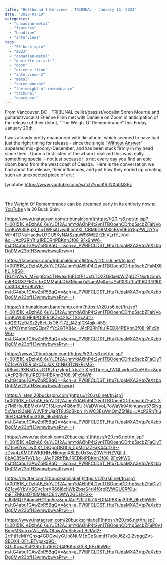 ```yaml
---
title: "Hellbound Interviews : TRIBUNAL - January 15, 2023"
date: "2023-01-19"
categories: 
  - "canadian-metal"
  - "features"
  - "headline"
  - "interviews"
tags: 
  - "20-buck-spin"
  - "2023"
  - "canadian-metal"
  - "danielle-griscti"
  - "doom"
  - "etienne-flinn"
  - "interviews-2"
  - "metal"
  - "soren-mourne"
  - "the-weight-of-remembrance"
  - "tribunal"
  - "vancouver"
---
```


From Vancouver, BC - TRIBUNAL cellist/bassist/vocalist Soren Mourne and guitarist/vocalist Etienne Flinn met with Danielle on Zoom in anticipation of the release of their debut, "The Weight Of Remembrance" this Friday, January 20th.

I was already pretty enamoured with the album, which seemed to have had just the right timing for release - since the single "[Without Answer](https://www.youtube.com/watch?v=Ltg9_5Eiyak)" appeared mid-gloomy-December, and has been stuck firmly in my head since then.  Upon a first listen of the album I realized this was really something special - not just because it's not every day you find an epic doom band from the west coast of Canada.  Here is the conversation we had about the release, their influences, and just how they ended up creating such an unexpected piece of art :

\[youtube https://www.youtube.com/watch?v=aKRrNXo0Q3E\]

 

The Weight Of Remembrance can be streamed early in its entirety now at [YouTube](https://r20.rs6.net/tn.jsp?f=00151K_eDzhA6_6uYJDf2AJhmYdA6IhP4t2yn1TBOoenCDrhp5scbZFaHITNwolNGxa9301jF1Almu-lNWjR6w4oOCvtgUAk15yZeoKa2xaqq_a_w4iTpux9229_Xaa-TjFMr4W-aXQ-34xAZT83H0IZw==&c=JAcP2RhTtlu1REDR4PBKnn3f08_9Fx9hW6-mJtG4abu1GAwZbR5BqQ==&ch=a_PWBFCLDST_Htu7tJpaMXA3Vtp7eXzbbDg0Mw23bfH3wmwbwvaRrw==) via 20 Buck Spin.

[https://www.instagram.com/tribunaldoom](https://r20.rs6.net/tn.jsp?f=00151K_eDzhA6_6uYJDf2AJhmYdA6IhP4t2yn1TBOoenCDrhp5scbZFaNVo5rqKoW35Bg3j_hnTWEsiUvwdhImYXLfCBM6D9MSIcBVy06bY8gPW_5YYpWH4TDNuHacdwU7DU5KyNAtSzquWF6WEZrZhjVLrfY_IVvf-&c=JAcP2RhTtlu1REDR4PBKnn3f08_9Fx9hW6-mJtG4abu1GAwZbR5BqQ==&ch=a_PWBFCLDST_Htu7tJpaMXA3Vtp7eXzbbDg0Mw23bfH3wmwbwvaRrw==)

[https://facebook.com/tribunaldoom](https://r20.rs6.net/tn.jsp?f=00151K_eDzhA6_6uYJDf2AJhmYdA6IhP4t2yn1TBOoenCDrhp5scbZFaMX6hL_k8S8-DGYEiVwV_MEsjgCm4THwexrI6F14fPIIUxfLTOzZQjdxebWIZgU27Nxr8zxnrsm64QQX7FkCx_brGMMghLDEZMdaxYuNumUg&c=JAcP2RhTtlu1REDR4PBKnn3f08_9Fx9hW6-mJtG4abu1GAwZbR5BqQ==&ch=a_PWBFCLDST_Htu7tJpaMXA3Vtp7eXzbbDg0Mw23bfH3wmwbwvaRrw==)

[https://tribunaldoom.bandcamp.com](https://r20.rs6.net/tn.jsp?f=00151K_eDzhA6_6uYJDf2AJhmYdA6IhP4t2yn1TBOoenCDrhp5scbZFaNVo5rqKoW35HE8PQ0FRcKZv42IsZTSGcAdt1-cdQSR2z9JSz2y8etiJxO6jTi7Z_I4ZgIQX4sjk-45S-y_e1fOYmnKqzGElpr7_fYc2GTX8&c=JAcP2RhTtlu1REDR4PBKnn3f08_9Fx9hW6-mJtG4abu1GAwZbR5BqQ==&ch=a_PWBFCLDST_Htu7tJpaMXA3Vtp7eXzbbDg0Mw23bfH3wmwbwvaRrw==)

[https://www.20buckspin.com](https://r20.rs6.net/tn.jsp?f=00151K_eDzhA6_6uYJDf2AJhmYdA6IhP4t2yn1TBOoenCDrhp5scbZFaCiyT6Z1cy6YD5RIblxcZcJxX_QtNHBTzNxRkMG-rR6ovU9XN5OrozGT9zfg7ykprLfrbaTElKIg6Tiqrsu_tWQLwrIocCkoHA==&c=JAcP2RhTtlu1REDR4PBKnn3f08_9Fx9hW6-mJtG4abu1GAwZbR5BqQ==&ch=a_PWBFCLDST_Htu7tJpaMXA3Vtp7eXzbbDg0Mw23bfH3wmwbwvaRrw==)

[https://listen.20buckspin.com](https://r20.rs6.net/tn.jsp?f=00151K_eDzhA6_6uYJDf2AJhmYdA6IhP4t2yn1TBOoenCDrhp5scbZFaCLXz7M8HeJBBMxtVMCf3Lkow4Q6m6Ui8VaDWVoLPoWaVk94lohuawu57SlNg5xVastS3aNiiWJVFthUjaRT8JScBkbn_rNWC3EsWmQmZ5fI&c=JAcP2RhTtlu1REDR4PBKnn3f08_9Fx9hW6-mJtG4abu1GAwZbR5BqQ==&ch=a_PWBFCLDST_Htu7tJpaMXA3Vtp7eXzbbDg0Mw23bfH3wmwbwvaRrw==)

[https://www.facebook.com/20buckspin](https://r20.rs6.net/tn.jsp?f=00151K_eDzhA6_6uYJDf2AJhmYdA6IhP4t2yn1TBOoenCDrhp5scbZFaCiyT6Z1cy6YwlLwXiKf_1SQpoGKGhh_5pMcnZZFaK44ufzS--zDva4zKMCPWKKHHyNkpggiX8LEcUo3svZ0WYrHZVQIltl-8bAO85lyTyYL&c=JAcP2RhTtlu1REDR4PBKnn3f08_9Fx9hW6-mJtG4abu1GAwZbR5BqQ==&ch=a_PWBFCLDST_Htu7tJpaMXA3Vtp7eXzbbDg0Mw23bfH3wmwbwvaRrw==)

[https://twitter.com/20buckspinlabel](https://r20.rs6.net/tn.jsp?f=00151K_eDzhA6_6uYJDf2AJhmYdA6IhP4t2yn1TBOoenCDrhp5scbZFaCiyT6Z1cy6YbVVSOVc1nrXR66I6chWbZbseS4rl4f8rpRVWGU0RfOu-m8TZMGaQ7t8MNssC6rjviWW2GDLbF3k-uJbjMQ7P4omvHO1qn5ez&c=JAcP2RhTtlu1REDR4PBKnn3f08_9Fx9hW6-mJtG4abu1GAwZbR5BqQ==&ch=a_PWBFCLDST_Htu7tJpaMXA3Vtp7eXzbbDg0Mw23bfH3wmwbwvaRrw==)

[https://www.instagram.com/20buckspinlabel](https://r20.rs6.net/tn.jsp?f=00151K_eDzhA6_6uYJDf2AJhmYdA6IhP4t2yn1TBOoenCDrhp5scbZFaP0y1BmgM3xcrxoWs_5WJOtawWmS55voTlBl9Ae2-2rrFtHeMtYQhxq4GDQwJyGUn8NuMEbGpSumtH7u6cJ6Zx2l2vpgg2Vt-9BOX4-0FrLBTvpsxg9Q-3U=&c=JAcP2RhTtlu1REDR4PBKnn3f08_9Fx9hW6-mJtG4abu1GAwZbR5BqQ==&ch=a_PWBFCLDST_Htu7tJpaMXA3Vtp7eXzbbDg0Mw23bfH3wmwbwvaRrw==)
